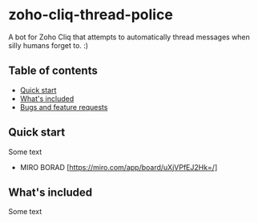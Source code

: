 # zoho-cliq-thread-police
<p>
A bot for Zoho Cliq that attempts to automatically thread messages when silly humans forget to. :)
</p>

## Table of contents

- [Quick start](#quick-start)
- [What's included](#whats-included)
- [Bugs and feature requests](#bugs-and-feature-requests)

## Quick start

Some text

- MIRO BORAD [https://miro.com/app/board/uXjVPfEJ2Hk=/]


## What's included

Some text
